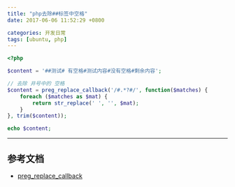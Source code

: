 ```yaml
---
title: "php去除##标签中空格"
date: 2017-06-06 11:52:29 +0800

categories: 开发日常
tags: [ubuntu, php]
---
```


```php
<?php

$content = '##测试# 有空格#测试内容#没有空格#剩余内容';

// 去除 井号中的 空格
$content = preg_replace_callback('/#.*?#/', function($matches) {
    foreach ($matches as $mat) {
        return str_replace(' ', '', $mat);
    }
}, trim($content));

echo $content;
```

---
## 参考文档
- [preg_replace_callback](http://php.net/manual/zh/function.preg-replace-callback.php)
